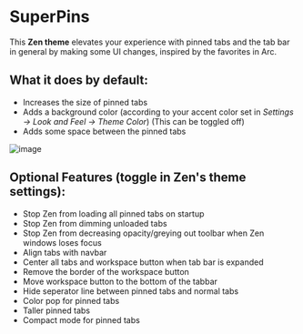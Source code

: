 # SuperPins

This **Zen theme** elevates your experience with pinned tabs and the tab bar in general by making some UI changes, inspired by the favorites in Arc.

## What it does by default:
  - Increases the size of pinned tabs
  - Adds a background color (according to your accent color set in *Settings -> Look and Feel -> Theme Color*)
    (This can be toggled off)
  - Adds some space between the pinned tabs

![image](https://github.com/user-attachments/assets/ca671bae-590a-4ab8-9da5-13dab1369da7)

## Optional Features (toggle in Zen's theme settings):
  - Stop Zen from loading all pinned tabs on startup
  - Stop Zen from dimming unloaded tabs
  - Stop Zen from decreasing opacity/greying out toolbar when Zen windows loses focus
  - Align tabs with navbar
  - Center all tabs and workspace button when tab bar is expanded
  - Remove the border of the workspace button
  - Move workspace button to the bottom of the tabbar
  - Hide seperator line between pinned tabs and normal tabs
  - Color pop for pinned tabs
  - Taller pinned tabs
  - Compact mode for pinned tabs
